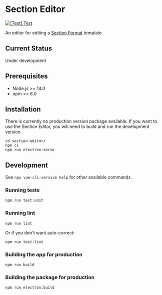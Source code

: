 # Section Editor

[![[Test] Test](https://github.com/thinreports/thinreports-editor/actions/workflows/section-editor-test.yml/badge.svg?branch=master)](https://github.com/thinreports/thinreports-editor/actions/workflows/section-editor-test.yml)

An editor for editing a [Section Format](https://github.com/thinreports/thinreports/blob/main/getting-started/section-format.md) template.

## Current Status

Under development

## Prerequisites

- Node.js >= 14.0
- npm >= 6.0

## Installation

There is currently no production version package available. If you want to use the Section Editor, you will need to build and run the development version.

```
cd section-editor/
npm ci
npm run electron:serve
```

## Development

See `npx vue-cli-service help` for other available commands.

### Running tests

```
npm run test:unit
```

### Running lint

```
npm run lint
```

Or if you don't want auto-correct:

```
npm run test:lint
```

### Building the app for production

```
npm run build
```

### Building the package for production

```
npm run electron:build
```
